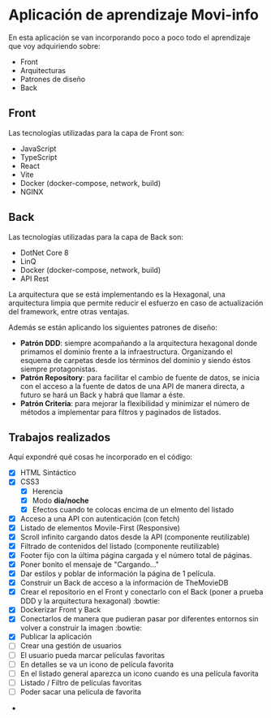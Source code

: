# Aplicación de aprendizaje Movi-info

En esta aplicación se van incorporando poco a poco todo el aprendizaje que voy adquiriendo sobre:
- Front
- Arquitecturas
- Patrones de diseño
- Back

## Front
Las tecnologías utilizadas para la capa de Front son:
- JavaScript
- TypeScript
- React
- Vite
- Docker (docker-compose, network, build)
- NGINX

## Back
Las tecnologías utilizadas para la capa de Back son:
- DotNet Core 8
- LinQ
- Docker (docker-compose, network, build)
- API Rest

La arquitectura que se está implementando es la Hexagonal, una arquitectura limpia que permite reducir el esfuerzo en caso de actualización del framework, entre otras ventajas.

Además se están aplicando los siguientes patrones de diseño:
- **Patrón DDD**: siempre acompañando a la arquitectura hexagonal donde primamos el dominio frente a la infraestructura. Organizando el esquema de carpetas desde los términos del dominio y siendo éstos siempre protagonistas.
- **Patrón Repository**: para facilitar el cambio de fuente de datos, se inicia con el acceso a la fuente de datos de una API de manera directa, a futuro se hará un Back y habrá que llamar a éste.
- **Patrón Criteria**: para mejorar la flexibilidad y minimizar el número de métodos a implementar para filtros y paginados de listados.

## Trabajos realizados
Aquí expondré qué cosas he incorporado en el código:
- [x] HTML Sintáctico
- [x] CSS3
  - [x] Herencia
  - [x] Modo **día/noche**
  - [x] Efectos cuando te colocas encima de un elmento del listado
- [x] Acceso a una API con autenticación (con fetch)
- [x] Listado de elementos Movile-First (Responsive)
- [x] Scroll infinito cargando datos desde la API (componente reutilizable)
- [x] Filtrado de contenidos del listado (componente reutilizable)
- [x] Footer fijo con la última página cargada y el número total de páginas.
- [x] Poner bonito el mensaje de "Cargando..."
- [x] Dar estilos y poblar de información la página de 1 película.
- [x] Construir un Back de acceso a la información de TheMovieDB
- [x] Crear el repositorio en el Front y conectarlo con el Back (poner a prueba DDD y la arquitectura hexagonal) :bowtie:
- [x] Dockerizar Front y Back
- [x] Conectarlos de manera que pudieran pasar por diferentes entornos sin volver a construir la imagen :bowtie:
- [x] Publicar la aplicación
- [ ] Crear una gestión de usuarios
- [ ] El usuario pueda marcar películas favoritas
- [ ] En detalles se va un icono de película favorita
- [ ] En el listado general aparezca un icono cuando es una película favorita
- [ ] Listado / Filtro de películas favoritas
- [ ] Poder sacar una película de favorita
- 